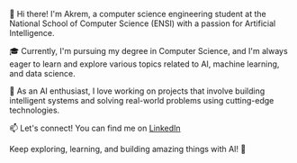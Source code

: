 
👋 Hi there! I'm Akrem, a computer science engineering student at the National School of Computer Science (ENSI) with a passion for Artificial Intelligence.

🎓 Currently, I'm pursuing my degree in Computer Science, and I'm always eager to learn and explore various topics related to AI, machine learning, and data science.

🤖 As an AI enthusiast, I love working on projects that involve building intelligent systems and solving real-world problems using cutting-edge technologies.

📫 Let's connect! You can find me on [LinkedIn]([https://www.linkedin.com/in/akrem-profile/](https://www.linkedin.com/in/akrem-ben-mbarek-4358bb252/)) 

Keep exploring, learning, and building amazing things with AI! 🌟
